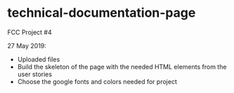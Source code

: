 # technical-documentation-page
FCC Project #4

27 May 2019:
 - Uploaded files
 - Build the skeleton of the page with the needed HTML elements from the user stories
 - Choose the google fonts and colors needed for project
